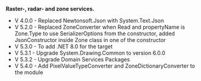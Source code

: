 ﻿**Raster-, radar- and zone services.**

- V 4.0.0 - Replaced Newtonsoft.Json with System.Text.Json
- V 5.2.0 - Replaced ZoneConverter when Read and propertyName is Zone.Type to use SerializerOptions from the constructor, added JsonConstructor inside Zone class in one of the constructor
- V 5.3.0 - To add .NET 8.0 for the target
- V 5.3.1 - Upgrade System.Drawing.Common to version 6.0.0
- V 5.3.2 - Upgrade Domain Services Packages
- V 5.4.0 - Add PixelValueTypeConverter and ZoneDictionaryConverter to the module